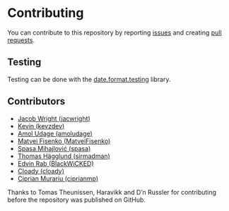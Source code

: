 # Contributing

You can contribute to this repository by reporting [issues](https://github.com/jacwright/date.format/issues) and creating [pull requests](https://github.com/jacwright/date.format/pulls).

## Testing
Testing can be done with the [date.format.testing](https://github.com/kevzdev/date.format.testing) library.

## Contributors
- [Jacob Wright (jacwright)](https://github.com/jacwright)
- [Kevin (kevzdev)](https://github.com/kevzdev)
- [Amol Udage (amoludage)](https://github.com/amoludage)
- [Matvei Fisenko (MatveiFisenko)](https://github.com/MatveiFisenko)
- [Spasa Mihajlović (spasa)](https://github.com/spasa)
- [Thomas Hägglund (sirmadman)](https://github.com/sirmadman)
- [Edvin Rab (BlackWiCKED)](https://github.com/BlackWiCKED)
- [Cloady (cloady)](https://github.com/cloady)
- [Ciprian Murariu (ciprianmp)](https://github.com/ciprianmp)

Thanks to Tomas Theunissen, Haravikk and D’n Russler for contributing before the repository was published on GitHub.
